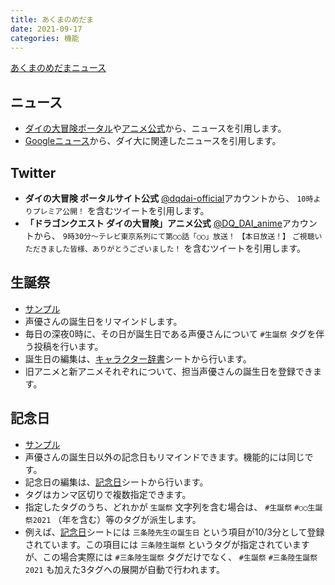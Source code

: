 ```yaml
---
title: あくまのめだま
date: 2021-09-17
categories: 機能
---
```


[あくまのめだまニュース](https://mstdn.delmulin.com/@news)

## ニュース

- [ダイの大冒険ポータル](https://www.dqdai-official.com/)や[アニメ公式](https://dq-dai.com/)から、ニュースを引用します。
- [Googleニュース](https://news.google.com/search?q=%E3%83%80%E3%82%A4%E3%81%AE%E5%A4%A7%E5%86%92%E9%99%BA&hl=ja&gl=JP&ceid=JP%3Aja)から、ダイ大に関連したニュースを引用します。

## Twitter

- __ダイの大冒険 ポータルサイト公式__ [@dqdai-official](https://twitter.com/dqdai_official)アカウントから、 `10時よりプレミア公開！` を含むツイートを引用します。
- __「ドラゴンクエスト ダイの大冒険」アニメ公式__ [@DQ_DAI_anime](https://twitter.com/DQ_DAI_anime)アカウントから、 `9時30分～テレビ東京系列にて第○○話「○○」放送！` `【本日放送！】` `ご視聴いただきました皆様、ありがとうございました！` を含むツイートを引用します。

## 生誕祭

- [サンプル](https://mstdn.delmulin.com/@news/106944521070249820)
- 声優さんの誕生日をリマインドします。
- 毎日の深夜0時に、その日が誕生日である声優さんについて `#生誕祭` タグを伴う投稿を行います。
- 誕生日の編集は、[キャラクター辞書](https://docs.google.com/spreadsheets/d/1zNT92j3yds2Rra1xt9wlRP_3baIuXiQ8VHio5bLlC58/edit#gid=0)シートから行います。
- 旧アニメと新アニメそれぞれについて、担当声優さんの誕生日を登録できます。

## 記念日

- [サンプル](https://mstdn.delmulin.com/@news/106944521229369687)
- 声優さんの誕生日以外の記念日もリマインドできます。機能的には同じです。
- 記念日の編集は、[記念日](https://docs.google.com/spreadsheets/d/1LCDOs0zZ25_gtVY-5q0YcaktimAlAeMSHIMIBMjhUrg/edit#gid=0)シートから行います。
- タグはカンマ区切りで複数指定できます。
- 指定したタグのうち、どれかが `生誕祭` 文字列を含む場合は、 `#生誕祭` `#○○生誕祭2021` （年を含む）等のタグが派生します。
- 例えば、[記念日](https://docs.google.com/spreadsheets/d/1LCDOs0zZ25_gtVY-5q0YcaktimAlAeMSHIMIBMjhUrg/edit#gid=0)シートには `三条陸先生の誕生日` という項目が10/3分として登録されています。この項目には `三条陸生誕祭` というタグが指定されていますが、この場合実際には `#三条陸生誕祭` タグだけでなく、 `#生誕祭` `#三条陸生誕祭2021` も加えた3タグへの展開が自動で行われます。
